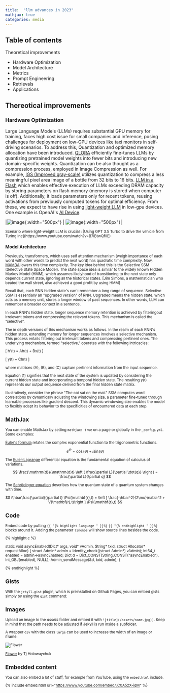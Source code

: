 ```yaml
---
title:  "llm advances in 2023"
mathjax: true
categories: media
---
```


## Table of contents 
Theoretical improvements
* Hardware Optimization 
* Model Architecture
* Metrics 
* Prompt Engineering
* Retrievals
* Applications 

## Thereotical improvements
### Hardware Optimization 
Large Language Models (LLMs) requires substantial GPU memory for training, faces high cost issue for small companies and inference, posing challenges for deployment on low-GPU devices like taxi monitors in self-driving scenarios. To address this, Quantization and optimized memory allocation have been introduced. [QLORA](https://arxiv.org/abs/2305.14314)
 efficiently fine-tunes LLMs by quantizing pretrained model weights into fewer bits and introducing new domain-specific weights. Quantization can be also thought as a compression process, employed in Image Compression as well. For example, [IGS (Improved gray-scale)](https://inst.eecs.berkeley.edu/~ee225b/sp14/homework/IGS.pdf) utilizes quantization to compress a less meaningful pixel area image of a bottle from 32 bits to 16 bits.
[LLM in a Flash](https://arxiv.org/abs/2312.11514) which enables effective execution of LLMs exceeding DRAM capacity by storing parameters on flash memory (memory is stored when computer is off). Additionally, it loads parameters only for recent tokens, reusing activations from previously computed tokens for optimal efficiency. From these, we expect to have rise in using [light-weight LLM](https://hanlab.mit.edu/blog/tinychat) in low-gpu devices. One example is OpenAI's [AI Device](https://www.bloomberg.com/news/articles/2023-12-26/apple-iphone-design-head-tang-tan-to-work-with-jony-ive-sam-altman-on-ai-tech).


|![image](https://github.com/KokiYamanaka/kokiyamanaka.github.io/assets/107101940/59cd8197-4415-42a2-8efa-b94e8e272120){:width="500px"} | ![image](https://github.com/KokiYamanaka/kokiyamanaka.github.io/assets/107101940/00b2177c-8a3d-4649-b75c-210c96885de1){:width="500px"}|

<small>
Scenario where light-weight LLM is crucial : [Using GPT 3.5 Turbo to drive the vehicle from Turing Inc](https://www.youtube.com/watch?v=B7iBtwQflIE)


### Model Architecture
Previously, transformers, which uses self attention mechanism (weigh importance of each word with other words to predict the next word) has quadratic time complexity. Now, [MAMBA](https://arxiv.org/abs/2312.00752) lowers this time complexity. The key idea behind this is the Selective SSM (Selective State Space Model). The state space idea is similar to the widely known Hidden Markov Model (HMM), which assumes likelyhood of transitioning to the next state only depends current state, ignoring all the historical states. [Jim Simons, a mathematician who beated the wall street, also achieved a good profit by using HMM]

Recall that, each RNN hidden state's can't remember a long range of sequence. Selective SSM is essentially an "upgraded version" of RNN. Upgraded means the hidden state, which acts as a memory unit, stores a longer window of past sequences. In other words, LLM can remember a broader context in a sentence. 

In each RNN's hidden state, longer sequence memory retention is achieved by filteringout irrelevant tokens and compressing the relevant tokens.
This mechanism is called the “selective”.

The in depth versions of this mechanism works as follows. 
In the realm of each RNN's hidden state, extending memory for longer sequences involves a selective mechanism. This process entails filtering out irrelevant tokens and compressing pertinent ones. The underlying mechanism, termed "selective," operates with the following intricacies: 

\[ h'(t) = Ah(t) + Bx(t) \]

\[ y(t) = Ch(t) \]

where matrices \(A\), \(B\), and \(C\) capture pertinent information from the input sequence.

Equation (1) signifies that the next state of the system is updated by considering the current hidden state and incorporating a temporal hidden state. The resulting y(t) represents our output sequence derived from the final hidden state matrix.

Illustratively, consider the phrase "The cat sat on the mat." SSM computes word correlations by dynamically adjusting the windowing size, a parameter fine-tuned through learnable processes like gradient descent. This dynamic windowing size enables the model to flexibly adapt its behavior to the specificities of encountered data at each step.

## MathJax

You can enable MathJax by setting `mathjax: true` on a page or globally in the `_config.yml`. Some examples:

[Euler's formula](https://en.wikipedia.org/wiki/Euler%27s_formula) relates the  complex exponential function to the trigonometric functions.

$$ e^{i\theta}=\cos(\theta)+i\sin(\theta) $$

The [Euler-Lagrange](https://en.wikipedia.org/wiki/Lagrangian_mechanics) differential equation is the fundamental equation of calculus of variations.

$$ \frac{\mathrm{d}}{\mathrm{d}t} \left ( \frac{\partial L}{\partial \dot{q}} \right ) = \frac{\partial L}{\partial q} $$

The [Schrödinger equation](https://en.wikipedia.org/wiki/Schr%C3%B6dinger_equation) describes how the quantum state of a quantum system changes with time.

$$ i\hbar\frac{\partial}{\partial t} \Psi(\mathbf{r},t) = \left [ \frac{-\hbar^2}{2\mu}\nabla^2 + V(\mathbf{r},t)\right ] \Psi(\mathbf{r},t) $$

## Code

Embed code by putting `{{ "{% highlight language " }}%}` `{{ "{% endhighlight " }}%}` blocks around it. Adding the parameter `linenos` will show source lines besides the code.

{% highlight c %}

static void asyncEnabled(Dict* args, void* vAdmin, String* txid, struct Allocator* requestAlloc)
{
    struct Admin* admin = Identity_check((struct Admin*) vAdmin);
    int64_t enabled = admin->asyncEnabled;
    Dict d = Dict_CONST(String_CONST("asyncEnabled"), Int_OBJ(enabled), NULL);
    Admin_sendMessage(&d, txid, admin);
}

{% endhighlight %}

## Gists

With the `jekyll-gist` plugin, which is preinstalled on Github Pages, you can embed gists simply by using the `gist` command:

<script src="https://gist.github.com/5555251.js?file=gist.md"></script>

## Images

Upload an image to the *assets* folder and embed it with `![title](/assets/name.jpg))`. Keep in mind that the path needs to be adjusted if Jekyll is run inside a subfolder.

A wrapper `div` with the class `large` can be used to increase the width of an image or iframe.

![Flower](https://user-images.githubusercontent.com/4943215/55412447-bcdb6c80-5567-11e9-8d12-b1e35fd5e50c.jpg)

[Flower](https://unsplash.com/photos/iGrsa9rL11o) by Tj Holowaychuk

## Embedded content

You can also embed a lot of stuff, for example from YouTube, using the `embed.html` include.

{% include embed.html url="https://www.youtube.com/embed/_C0A5zX-iqM" %}
